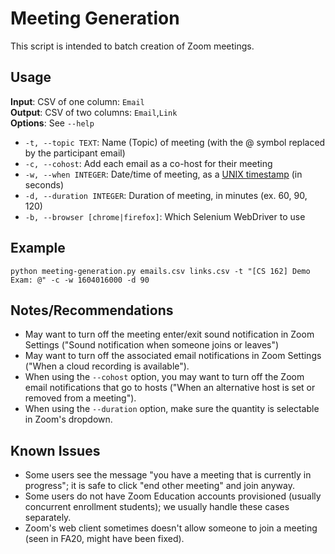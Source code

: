 # Meeting Generation

This script is intended to batch creation of Zoom meetings.

## Usage

**Input**: CSV of one column: `Email`  
**Output**: CSV of two columns: `Email`,`Link`  
**Options**: See `--help`
+ `-t, --topic TEXT`: Name (Topic) of meeting (with the @ symbol replaced by the participant email)
+ `-c, --cohost`: Add each email as a co-host for their meeting
+ `-w, --when INTEGER`: Date/time of meeting, as a [UNIX timestamp](https://www.epochconverter.com/) (in seconds)
+ `-d, --duration INTEGER`: Duration of meeting, in minutes (ex. 60, 90, 120)
+ `-b, --browser [chrome|firefox]`: Which Selenium WebDriver to use

## Example

```
python meeting-generation.py emails.csv links.csv -t "[CS 162] Demo Exam: @" -c -w 1604016000 -d 90
```

## Notes/Recommendations

+ May want to turn off the meeting enter/exit sound notification in Zoom Settings ("Sound notification when someone joins or leaves")
+ May want to turn off the associated email notifications in Zoom Settings ("When a cloud recording is available").
+ When using the `--cohost` option, you may want to turn off the Zoom email notifications that go to hosts ("When an alternative host is set or removed from a meeting").
+ When using the `--duration` option, make sure the quantity is selectable in Zoom's dropdown.

## Known Issues

+ Some users see the message "you have a meeting that is currently in progress"; it is safe to click "end other meeting" and join anyway.
+ Some users do not have Zoom Education accounts provisioned (usually concurrent enrollment students); we usually handle these cases separately.
+ Zoom's web client sometimes doesn't allow someone to join a meeting (seen in FA20, might have been fixed).

